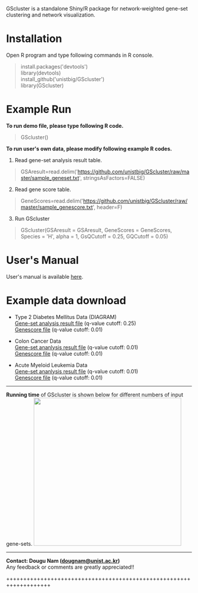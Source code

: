 GScluster is a standalone Shiny/R package for network-weighted gene-set clustering and network visualization.<br>

Installation
=========
Open R program and type following commands in R console.

> install.packages('devtools') <br> 
> library(devtools) <br>
> install_github('unistbig/GScluster') <br>
> library(GScluster) <br>

Example Run
=========
<b>To run demo file, please type following R code.</b><br>
> GScluster() <br>

<b>To run user's own data, please modify following example R codes.</b><br>
1) Read gene-set analysis result table.<br>
> GSAresult=read.delim('https://github.com/unistbig/GScluster/raw/master/sample_geneset.txt', stringsAsFactors=FALSE)<br>
2) Read gene score table.<br>
> GeneScores=read.delim('https://github.com/unistbig/GScluster/raw/master/sample_genescore.txt', header=F)<br>
3) Run GScluster<br>
> GScluster(GSAresult = GSAresult, GeneScores = GeneScores, Species = 'H', alpha = 1, GsQCutoff = 0.25, GQCutoff = 0.05)<br>

User's Manual
===========
User's manual is available <a href = "https://github.com/unistbig/GScluster/raw/master/GScluster_manual_v1.1.6.pdf" target = "_blank">here</a>.

Example data download
===========
* Type 2 Diabetes Mellitus Data (DIAGRAM)
<br><a href = 'https://github.com/unistbig/GScluster/raw/master/inst/GScluster/sample_geneset.txt' target = "_blank">Gene-set analysis result file</a> (q-value cutoff: 0.25)<br>
<a href = 'https://github.com/unistbig/GScluster/raw/master/inst/GScluster/sample_genescore.txt' target = "_blank">Genescore file</a> (q-value cutoff: 0.01)<br>

* Colon Cancer Data
<br><a href = 'https://github.com/unistbig/GScluster/raw/master/sample_geneset2.txt' target = "_blank">Gene-set ananlysis result file</a> (q-value cutoff: 0.01) <br>
<a href = 'https://github.com/unistbig/GScluster/raw/master/sample_genescore2.txt' target = "_blank">Genescore file</a>  (q-value cutoff: 0.01) <br>

* Acute Myeloid Leukemia Data 
<br><a href = 'https://github.com/unistbig/GScluster/raw/master/sample_geneset3.txt' target = "_blank">Gene-set ananlysis result file</a> (q-value cutoff: 0.01) <br>
<a href = 'https://github.com/unistbig/GScluster/raw/master/sample_genescore3.txt' target = "_blank">Genescore file</a>  (q-value cutoff: 0.01) <br>


***
<b>Running time</b> of GScluster is shown below for different numbers of input gene-sets.
<img src = 'https://user-images.githubusercontent.com/6457691/52764859-0a0d8880-3065-11e9-9ee2-b14d77c28d8e.png' width =400></img><br>
***

<b>Contact: Dougu Nam (dougnam@unist.ac.kr) <br></b>
Any feedback or comments are greatly appreciated!!<br>

+++++++++++++++++++++++++++++++++++++++++++++++++++++++++++++++++++
